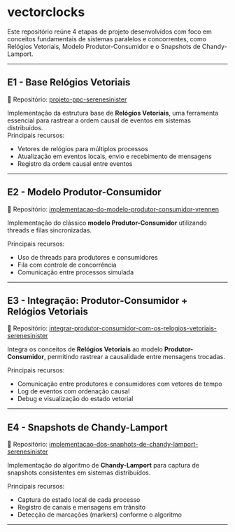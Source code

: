 # vectorclocks

Este repositório reúne 4 etapas de projeto desenvolvidos com foco em conceitos fundamentais de sistemas paralelos e concorrentes, como Relógios Vetoriais, Modelo Produtor-Consumidor e o Snapshots de Chandy-Lamport.

---

## E1 - Base Relógios Vetoriais

📎 Repositório: [projeto-ppc-serenesinister](https://github.com/DCOMP-UFS/projeto-ppc-serenesinister)

Implementação da estrutura base de **Relógios Vetoriais**, uma ferramenta essencial para rastrear a ordem causal de eventos em sistemas distribuídos.  
Principais recursos:

- Vetores de relógios para múltiplos processos
- Atualização em eventos locais, envio e recebimento de mensagens
- Registro da ordem causal entre eventos

---

## E2 - Modelo Produtor-Consumidor

📎 Repositório: [implementacao-do-modelo-produtor-consumidor-vrennen](https://github.com/DCOMP-UFS/implementacao-do-modelo-produtor-consumidor-vrennen)

Implementação do clássico **modelo Produtor-Consumidor** utilizando threads e filas sincronizadas.

Principais recursos:

- Uso de threads para produtores e consumidores
- Fila com controle de concorrência
- Comunicação entre processos simulada

---

## E3 - Integração: Produtor-Consumidor + Relógios Vetoriais

📎 Repositório: [integrar-produtor-consumidor-com-os-relogios-vetoriais-serenesinister](https://github.com/DCOMP-UFS/integrar-produtor-consumidor-com-os-relogios-vetoriais-serenesinister)

Integra os conceitos de **Relógios Vetoriais** ao modelo **Produtor-Consumidor**, permitindo rastrear a causalidade entre mensagens trocadas.

Principais recursos:

- Comunicação entre produtores e consumidores com vetores de tempo
- Log de eventos com ordenação causal
- Debug e visualização do estado vetorial

---

## E4 - Snapshots de Chandy-Lamport

📎 Repositório: [implementacao-dos-snaphots-de-chandy-lamport-serenesinister](https://github.com/DCOMP-UFS/implementacao-dos-snaphots-de-chandy-lamport-serenesinister)

Implementação do algoritmo de **Chandy-Lamport** para captura de snapshots consistentes em sistemas distribuídos.

Principais recursos:

- Captura do estado local de cada processo
- Registro de canais e mensagens em trânsito
- Detecção de marcações (markers) conforme o algoritmo

---
